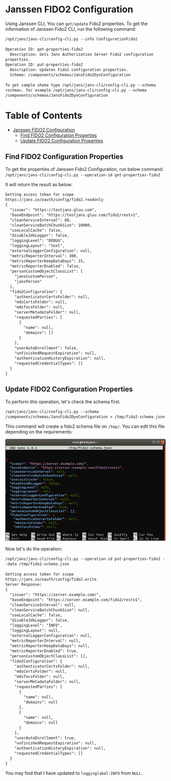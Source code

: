 # Janssen FIDO2 Configuration

Using Janssen CLI, You can `get/update` Fido2 properties.
To get the information of Janssen Fido2 CLI, run the following command:

```
/opt/jans/jans-cli/config-cli.py --info ConfigurationFido2

Operation ID: get-properties-fido2
  Description: Gets Jans Authorization Server Fido2 configuration properties.
Operation ID: put-properties-fido2
  Description: Updates Fido2 configuration properties.
  Schema: /components/schemas/JansFido2DynConfiguration

To get sample shema type /opt/jans/jans-cli/config-cli.py --schema <schma>, for example /opt/jans/jans-cli/config-cli.py --schema /components/schemas/JansFido2DynConfiguration
```

Table of Contents
=================

* [Janssen FIDO2 Configuration](#janssen-fido2-configuration)
  * [Find FIDO2 Configuration Properties](#find-fido2-configuration-properties)
  * [Update FIDO2 Configuration Properties](#update-fido2-configuration-properties)

## Find FIDO2 Configuration Properties

To get the properties of Janssen Fido2 Configuration, run below command:
`/opt/jans/jans-cli/config-cli.py --operation-id get-properties-fido2`

It will return the result as below:

```text
Getting access token for scope https://jans.io/oauth/config/fido2.readonly
{
  "issuer": "https://testjans.gluu.com",
  "baseEndpoint": "https://testjans.gluu.com/fido2/restv1",
  "cleanServiceInterval": 60,
  "cleanServiceBatchChunkSize": 10000,
  "useLocalCache": false,
  "disableJdkLogger": false,
  "loggingLevel": "DEBUG",
  "loggingLayout": "text",
  "externalLoggerConfiguration": null,
  "metricReporterInterval": 300,
  "metricReporterKeepDataDays": 15,
  "metricReporterEnabled": false,
  "personCustomObjectClassList": [
    "jansCustomPerson",
    "jansPerson"
  ],
  "fido2Configuration": {
    "authenticatorCertsFolder": null,
    "mdsCertsFolder": null,
    "mdsTocsFolder": null,
    "serverMetadataFolder": null,
    "requestedParties": [
      {
        "name": null,
        "domains": []
      }
    ],
    "userAutoEnrollment": false,
    "unfinishedRequestExpiration": null,
    "authenticationHistoryExpiration": null,
    "requestedCredentialTypes": []
  }
}
```

## Update FIDO2 Configuration Properties

To perform this operation, let's check the schema first.

```text
/opt/jans/jans-cli/config-cli.py --schema /components/schemas/JansFido2DynConfiguration > /tmp/fido2-schema.json
```

This command will create a fido2 schema file on `/tmp/`. You can edit this file depending on the requirements:

![janssen fido2 configuration](../img/cl-fido2-update.png)

Now let's do the operation:

```text
/opt/jans/jans-cli/config-cli.py --operation-id put-properties-fido2 --data /tmp/fido2-schema.json

Getting access token for scope https://jans.io/oauth/config/fido2.write
Server Response:
{
  "issuer": "https://server.example.com/",
  "baseEndpoint": "https://server.example.com/fido2/restv1",
  "cleanServiceInterval": null,
  "cleanServiceBatchChunkSize": null,
  "useLocalCache": false,
  "disableJdkLogger": false,
  "loggingLevel": "INFO",
  "loggingLayout": null,
  "externalLoggerConfiguration": null,
  "metricReporterInterval": null,
  "metricReporterKeepDataDays": null,
  "metricReporterEnabled": true,
  "personCustomObjectClassList": [],
  "fido2Configuration": {
    "authenticatorCertsFolder": null,
    "mdsCertsFolder": null,
    "mdsTocsFolder": null,
    "serverMetadataFolder": null,
    "requestedParties": [
      {
        "name": null,
        "domains": null
      },
      {
        "name": null,
        "domains": null
      }
    ],
    "userAutoEnrollment": true,
    "unfinishedRequestExpiration": null,
    "authenticationHistoryExpiration": null,
    "requestedCredentialTypes": []
  }
}
```

You may find that I have updated to `logginglabel:INFO` from `NULL`.


